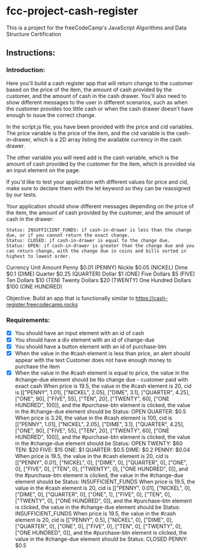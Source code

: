 # fcc-project-cash-register
This is a project for the freeCodeCamp's JavaScript Algorithms and Data Structure Certification

## Instructions:

### Introduction:

Here you'll build a cash register app that will return change to the customer based on the price of the item, the amount of cash provided by the customer, and the amount of cash in the cash drawer. You'll also need to show different messages to the user in different scenarios, such as when the customer provides too little cash or when the cash drawer doesn't have enough to issue the correct change.

In the script.js file, you have been provided with the price and cid variables. The price variable is the price of the item, and the cid variable is the cash-in-drawer, which is a 2D array listing the available currency in the cash drawer.

The other variable you will need add is the cash variable, which is the amount of cash provided by the customer for the item, which is provided via an input element on the page.

If you'd like to test your application with different values for price and cid, make sure to declare them with the let keyword so they can be reassigned by our tests.

Your application should show different messages depending on the price of the item, the amount of cash provided by the customer, and the amount of cash in the drawer:

    Status: INSUFFICIENT_FUNDS: if cash-in-drawer is less than the change due, or if you cannot return the exact change.
    Status: CLOSED: if cash-in-drawer is equal to the change due.
    Status: OPEN: if cash-in-drawer is greater than the change due and you can return change, with the change due in coins and bills sorted in highest to lowest order.

Currency Unit 	Amount
Penny 	$0.01 (PENNY)
Nickle 	$0.05 (NICKEL)
Dime 	$0.1 (DIME)
Quarter 	$0.25 (QUARTER)
Dollar 	$1 (ONE)
Five Dollars 	$5 (FIVE)
Ten Dollars 	$10 (TEN)
Twenty Dollars 	$20 (TWENTY)
One Hundred Dollars 	$100 (ONE HUNDRED)

Objective: Build an app that is functionally similar to https://cash-register.freecodecamp.rocks

### Requirements:

- [x] You should have an input element with an id of cash
- [x] You should have a div element with an id of change-due
- [x] You should have a button element with an id of purchase-btn
- [x] When the value in the #cash element is less than price, an alert should appear with the text Customer does not have enough money to purchase the item
- [x] When the value in the #cash element is equal to price, the value in the #change-due element should be No change due - customer paid with exact cash
    When price is 19.5, the value in the #cash element is 20, cid is [["PENNY", 1.01], ["NICKEL", 2.05], ["DIME", 3.1], ["QUARTER", 4.25], ["ONE", 90], ["FIVE", 55], ["TEN", 20], ["TWENTY", 60], ["ONE HUNDRED", 100]], and the #purchase-btn element is clicked, the value in the #change-due element should be Status: OPEN QUARTER: $0.5
    When price is 3.26, the value in the #cash element is 100, cid is [["PENNY", 1.01], ["NICKEL", 2.05], ["DIME", 3.1], ["QUARTER", 4.25], ["ONE", 90], ["FIVE", 55], ["TEN", 20], ["TWENTY", 60], ["ONE HUNDRED", 100]], and the #purchase-btn element is clicked, the value in the #change-due element should be Status: OPEN TWENTY: $60 TEN: $20 FIVE: $15 ONE: $1 QUARTER: $0.5 DIME: $0.2 PENNY: $0.04
    When price is 19.5, the value in the #cash element is 20, cid is [["PENNY", 0.01], ["NICKEL", 0], ["DIME", 0], ["QUARTER", 0], ["ONE", 0], ["FIVE", 0], ["TEN", 0], ["TWENTY", 0], ["ONE HUNDRED", 0]], and the #purchase-btn element is clicked, the value in the #change-due element should be Status: INSUFFICIENT_FUNDS
    When price is 19.5, the value in the #cash element is 20, cid is [["PENNY", 0.01], ["NICKEL", 0], ["DIME", 0], ["QUARTER", 0], ["ONE", 1], ["FIVE", 0], ["TEN", 0], ["TWENTY", 0], ["ONE HUNDRED", 0]], and the #purchase-btn element is clicked, the value in the #change-due element should be Status: INSUFFICIENT_FUNDS
    When price is 19.5, the value in the #cash element is 20, cid is [["PENNY", 0.5], ["NICKEL", 0], ["DIME", 0], ["QUARTER", 0], ["ONE", 0], ["FIVE", 0], ["TEN", 0], ["TWENTY", 0], ["ONE HUNDRED", 0]], and the #purchase-btn element is clicked, the value in the #change-due element should be Status: CLOSED PENNY: $0.5
